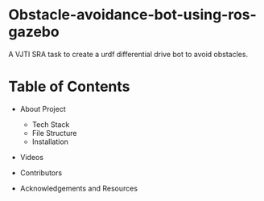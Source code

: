 # Obstacle-avoidance-bot-using-ros-gazebo
A VJTI SRA task to create a urdf differential drive bot to avoid obstacles.

# Table of Contents
* About Project
    * Tech Stack
    * File Structure
    * Installation
* Videos
* Contributors
    
* Acknowledgements and Resources
